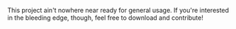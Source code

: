 This project ain't nowhere near ready for general usage. If you're interested in
the bleeding edge, though, feel free to download and contribute!
